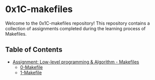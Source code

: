# 0x1C-makefiles

Welcome to the 0x1C-makefiles repository! This repository contains a collection of assignments completed during the learning process of Makefiles.

## Table of Contents

- [Assignment: Low-level programming & Algorithm - Makefiles](#assignment-low-level-programming--algorithm---makefiles)
  - [0-Makefile](./0-Makefile)
  - [1-Makefile](./1-Makefile)
